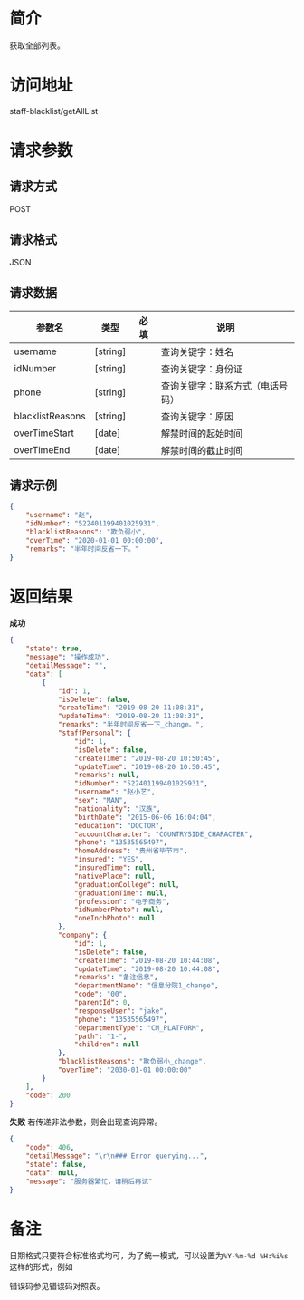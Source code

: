 # 简介
获取全部列表。

# 访问地址
staff-blacklist/getAllList

# 请求参数

## 请求方式
POST

## 请求格式
JSON

## 请求数据
|参数名|类型|必填|说明|
|-|-|-|-|
|username|[string]||查询关键字：姓名|
|idNumber|[string]||查询关键字：身份证|
|phone|[string]||查询关键字：联系方式（电话号码）|
|blacklistReasons|[string]||查询关键字：原因|
|overTimeStart|[date]||解禁时间的起始时间|
|overTimeEnd|[date]||解禁时间的截止时间|

## 请求示例
```json
{
    "username": "赵",
    "idNumber": "522401199401025931",
    "blacklistReasons": "欺负弱小",
    "overTime": "2020-01-01 00:00:00",
    "remarks": "半年时间反省一下。"
}
```

# 返回结果
**成功**
```json
{
    "state": true,
    "message": "操作成功",
    "detailMessage": "",
    "data": [
        {
            "id": 1,
            "isDelete": false,
            "createTime": "2019-08-20 11:08:31",
            "updateTime": "2019-08-20 11:08:31",
            "remarks": "半年时间反省一下_change。",
            "staffPersonal": {
                "id": 1,
                "isDelete": false,
                "createTime": "2019-08-20 10:50:45",
                "updateTime": "2019-08-20 10:50:45",
                "remarks": null,
                "idNumber": "522401199401025931",
                "username": "赵小艺",
                "sex": "MAN",
                "nationality": "汉族",
                "birthDate": "2015-06-06 16:04:04",
                "education": "DOCTOR",
                "accountCharacter": "COUNTRYSIDE_CHARACTER",
                "phone": "13535565497",
                "homeAddress": "贵州省毕节市",
                "insured": "YES",
                "insuredTime": null,
                "nativePlace": null,
                "graduationCollege": null,
                "graduationTime": null,
                "profession": "电子商务",
                "idNumberPhoto": null,
                "oneInchPhoto": null
            },
            "company": {
                "id": 1,
                "isDelete": false,
                "createTime": "2019-08-20 10:44:08",
                "updateTime": "2019-08-20 10:44:08",
                "remarks": "备注信息",
                "departmentName": "信息分院1_change",
                "code": "00",
                "parentId": 0,
                "responseUser": "jake",
                "phone": "13535565497",
                "departmentType": "CM_PLATFORM",
                "path": "1-",
                "children": null
            },
            "blacklistReasons": "欺负弱小_change",
            "overTime": "2030-01-01 00:00:00"
        }
    ],
    "code": 200
}
```

**失败**
若传递非法参数，则会出现查询异常。
```json
{
    "code": 406,
    "detailMessage": "\r\n### Error querying...",
    "state": false,
    "data": null,
    "message": "服务器繁忙，请稍后再试"
}
```

# 备注
日期格式只要符合标准格式均可，为了统一模式，可以设置为`%Y-%m-%d %H:%i%s` 这样的形式，例如

错误码参见错误码对照表。